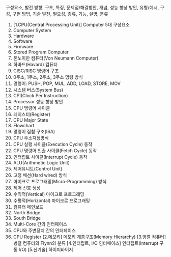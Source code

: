 구성요소, 발전 방향, 구조, 특징, 문제점/해결방안, 개념, 성능 향상 방안, 유형/예시, 구성, 구현 방법, 기술 발전, 필요성, 종류, 기능, 설명, 분류

1. [1.CPU(Central Processing Unit)] Computer 5대 구성요소
2. Computer System
3. Hardware
4. Software
5. Firmware
6. Stored Program Computer
7. 폰노이만 컴퓨터(Von Neumann Computer)
8. 하바드(Havard) 컴퓨터
9. CISC/RISC 명령어 구조
10. 0주소, 1주소, 2주소, 3주소 명령 방식
11. 명령어: PUSH, POP, MUL, ADD, LOAD, STORE, MOV
12. 시스템 버스(System Bus)
13. CPI(Clock Per Instruction)
14. Processor 성능 향상 방안
15. CPU 명령어 사이클
16. 레지스터(Register)
17. CPU Major State
18. Flowchart
19. 명령어 집합 구조(ISA)
20. CPU 주소지정방식
21. CPU 실행 사이클(Execution Cycle) 동작
22. CPU 명령어 인출 사이클(Fetch Cycle) 동작
23. 인터럽트 사이클(Interrupt Cycle) 동작
24. ALU(Arithmetic Logic Unit)
25. 제어유니트(Control Unit)
26. 고정 배선(Hard wired) 방식
27. 마이크로 프로그래밍(Micro-Programming) 방식
28. 제어 신호 생성
29. 수직적(Vertical) 마이크로 프로그래밍
30. 수평적(Horizontal) 마이크로 프로그래밍
31. 컴퓨터 메인보드
32. North Bridge
33. South Bridge
34. Multi-Core 간의 인터페이스
35. CPU와 주변장치 간의 인터페이스
36. CPU Register
[2.메모리] 메모리 계층구조(Memory Hierarchy)
[3.병렬 컴퓨터] 병렬 컴퓨터의 Flynn의 분류
[4.인터럽트, I/O 인터페이스] 인터럽트(Interrupt 구동 I/O)
[5.신기술] 하이퍼바이저